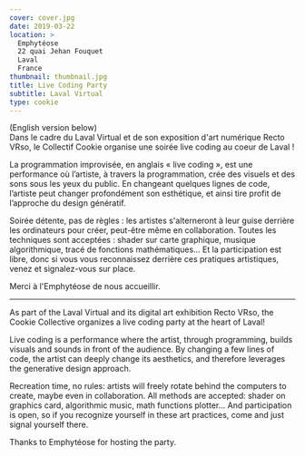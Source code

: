 ```yaml
---
cover: cover.jpg
date: 2019-03-22
location: >
  Emphytéose
  22 quai Jehan Fouquet
  Laval
  France
thumbnail: thumbnail.jpg
title: Live Coding Party
subtitle: Laval Virtual
type: cookie
---
```


(English version below)  
Dans le cadre du Laval Virtual et de son exposition d'art numérique Recto VRso, le Collectif Cookie organise une soirée live coding au coeur de Laval !

La programmation improvisée, en anglais « live coding », est une performance où l’artiste, à travers la programmation, crée des visuels et des sons sous les yeux du public. En changeant quelques lignes de code, l’artiste peut changer profondément son esthétique, et ainsi tire profit de l’approche du design génératif.

Soirée détente, pas de règles : les artistes s'alterneront à leur guise derrière les ordinateurs pour créer, peut-être même en collaboration. Toutes les techniques sont acceptées : shader sur carte graphique, musique algorithmique, tracé de fonctions mathématiques... Et la participation est libre, donc si vous vous reconnaissez derrière ces pratiques artistiques, venez et signalez-vous sur place.

Merci à l'Emphytéose de nous accueillir.

---

As part of the Laval Virtual and its digital art exhibition Recto VRso, the Cookie Collective organizes a live coding party at the heart of Laval!

Live coding is a performance where the artist, through programming, builds visuals and sounds in front of the audience. By changing a few lines of code, the artist can deeply change its aesthetics, and therefore leverages the generative design approach.

Recreation time, no rules: artists will freely rotate behind the computers to create, maybe even in collaboration. All methods are accepted: shader on graphics card, algorithmic music, math functions plotter... And participation is open, so if you recognize yourself in these art practices, come and just signal yourself there.

Thanks to Emphytéose for hosting the party.
